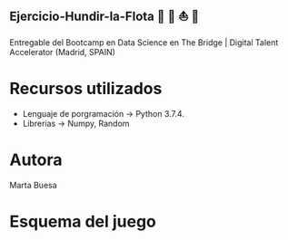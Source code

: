 ## Ejercicio-Hundir-la-Flota  :ship: :speedboat: :boat: :rowboat: 
Entregable del Bootcamp en Data Science en The Bridge | Digital Talent Accelerator (Madrid, SPAIN)


# Recursos utilizados
- Lenguaje de porgramación -> Python 3.7.4.
- Librerias -> Numpy, Random


# Autora
 Marta Buesa
 
 
# Esquema del juego

